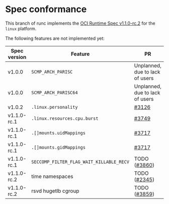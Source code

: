 # Spec conformance

This branch of runc implements the [OCI Runtime Spec v1.1.0-rc.2](https://github.com/opencontainers/runtime-spec/tree/v1.1.0-rc.2)
for the `linux` platform.

The following features are not implemented yet:

Spec version | Feature                                  | PR
-------------|------------------------------------------|----------------------------------------------------------
v1.0.0       | `SCMP_ARCH_PARISC`                       | Unplanned, due to lack of users
v1.0.0       | `SCMP_ARCH_PARISC64`                     | Unplanned, due to lack of users
v1.0.2       | `.linux.personality`                     | [#3126](https://github.com/opencontainers/runc/pull/3126)
v1.1.0-rc.1  | `.linux.resources.cpu.burst`             | [#3749](https://github.com/opencontainers/runc/pull/3749)
v1.1.0-rc.1  | `.[]mounts.uidMappings`                  | [#3717](https://github.com/opencontainers/runc/pull/3717)
v1.1.0-rc.1  | `.[]mounts.gidMappings`                  | [#3717](https://github.com/opencontainers/runc/pull/3717)
v1.1.0-rc.1  | `SECCOMP_FILTER_FLAG_WAIT_KILLABLE_RECV` | TODO ([#3860](https://github.com/opencontainers/runc/issues/3860))
v1.1.0-rc.2  | time namespaces                          | TODO ([#2345](https://github.com/opencontainers/runc/issues/2345))
v1.1.0-rc.2  | rsvd hugetlb cgroup                      | TODO ([#3859](https://github.com/opencontainers/runc/issues/3859))
